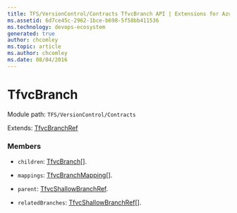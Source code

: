 ```yaml
---
title: TFS/VersionControl/Contracts TfvcBranch API | Extensions for Azure DevOps Services
ms.assetid: 6d7ce45c-2962-1bce-b698-5f58bb411536
ms.technology: devops-ecosystem
generated: true
author: chcomley
ms.topic: article
ms.author: chcomley
ms.date: 08/04/2016
---
```


# TfvcBranch

Module path: `TFS/VersionControl/Contracts`

Extends: [TfvcBranchRef](../../../TFS/VersionControl/Contracts/TfvcBranchRef.md)

### Members

* `children`: [TfvcBranch](../../../TFS/VersionControl/Contracts/TfvcBranch.md)[]. 

* `mappings`: [TfvcBranchMapping](../../../TFS/VersionControl/Contracts/TfvcBranchMapping.md)[]. 

* `parent`: [TfvcShallowBranchRef](../../../TFS/VersionControl/Contracts/TfvcShallowBranchRef.md). 

* `relatedBranches`: [TfvcShallowBranchRef](../../../TFS/VersionControl/Contracts/TfvcShallowBranchRef.md)[]. 

